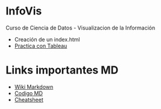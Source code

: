 # InfoVis
Curso de Ciencia de Datos - Visualizacion de la Información
- Creación de un index.html
- [Practica con Tableau](https://github.com/afantin/infovis/blob/gh-pages/Week44-Tableau.html)


# Links importantes MD
- [Wiki Markdown](https://en.wikipedia.org/wiki/Markdown)
- [Codigo MD](https://guides.github.com/features/mastering-markdown/)
- [Cheatsheet](https://guides.github.com/pdfs/markdown-cheatsheet-online.pdf)
